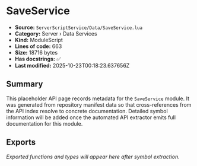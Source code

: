 # SaveService

- **Source:** `ServerScriptService/Data/SaveService.lua`
- **Category:** Server › Data Services
- **Kind:** ModuleScript
- **Lines of code:** 663
- **Size:** 18716 bytes
- **Has docstrings:** ✅
- **Last modified:** 2025-10-23T00:18:23.637656Z

## Summary

This placeholder API page records metadata for the `SaveService` module. It was generated
from repository manifest data so that cross-references from the API index resolve to
concrete documentation. Detailed symbol information will be added once the automated
API extractor emits full documentation for this module.

## Exports

_Exported functions and types will appear here after symbol extraction._
